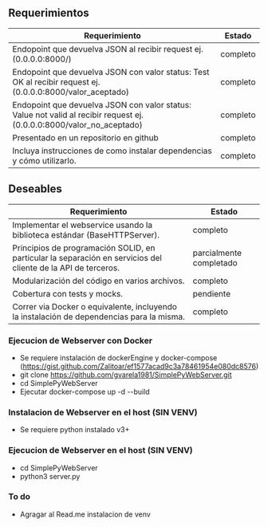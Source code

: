 ## Requerimientos

| Requerimiento     | Estado           |
| -------------     | -------------    |
| Endopoint que devuelva JSON  al recibir request ej. (0.0.0.0:8000/)  | completo |
| Endopoint que devuelva JSON  con valor status: Test OK al recibir request ej. (0.0.0.0:8000/valor_aceptado)  | completo |
| Endopoint que devuelva JSON  con valor status: Value not valid al recibir request ej. (0.0.0.0:8000/valor_no_aceptado)  | completo |
| Presentado en un repositorio en github     | completo      |
| Incluya instrucciones de como instalar dependencias y cómo utilizarlo.     | completo      |

## Deseables

| Requerimiento     | Estado           |
| -------------     | -------------    |
| Implementar el webservice usando la biblioteca estándar (BaseHTTPServer).     | completo      |
| Principios de programación SOLID, en particular la separación en servicios del cliente de la API de terceros.    | parcialmente completado      |
| Modularización del código en varios archivos.    | completo      |
| Cobertura con tests y mocks.    | pendiente      |
| Correr via Docker o equivalente, incluyendo la instalación de dependencias para la misma.     | completo      |


### Ejecucion de Webserver con Docker

- Se requiere instalación de dockerEngine y docker-compose (https://gist.github.com/Zalitoar/ef1577acad9c3a78461954e080dc8576)
- git clone https://github.com/gvarela1981/SimplePyWebServer.git
- cd SimplePyWebServer
- Ejecutar docker-compose up -d --build

### Instalacion de Webserver en el host (SIN VENV)

- Se requiere python instalado v3+


### Ejecucion de Webserver en el host (SIN VENV)

- cd SimplePyWebServer
- python3 server.py

### To do

- Agragar al Read.me instalacion de venv
